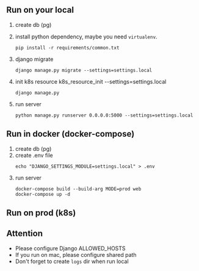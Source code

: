 
## Run on your local

1. create db (pg)
2. install python dependency, maybe you need `virtualenv`.
   
   ```
   pip install -r requirements/common.txt
   ```
3. django migrate

   ```
   django manage.py migrate --settings=settings.local
   ```
4. init k8s resource k8s_resource_init --settings=settings.local

   ```
   django manage.py 
   ```
5. run server

   ```
   python manage.py runserver 0.0.0.0:5000 --settings=settings.local
   ```

## Run in docker (docker-compose)

1. create db (pg)
2. create .env file
   ```
   echo "DJANGO_SETTINGS_MODULE=settings.local" > .env
   ```
3. run server
   ```
   docker-compose build --build-arg MODE=prod web
   docker-compose up -d
   ```

## Run on prod (k8s)


## Attention

   * Please configure Django ALLOWED_HOSTS
   * If you run on mac, please configure shared path
   * Don't forget to create `logs` dir when run local






